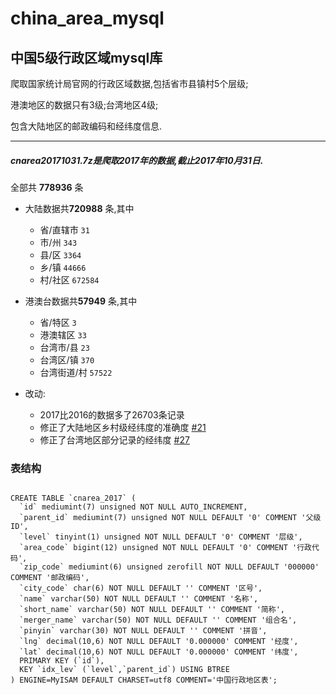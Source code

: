 # china_area_mysql
## 中国5级行政区域mysql库

  爬取国家统计局官网的行政区域数据,包括省市县镇村5个层级;
  
  港澳地区的数据只有3级;台湾地区4级;
  
  包含大陆地区的邮政编码和经纬度信息.
  
---------------------------------------
#####  cnarea20171031.7z是爬取2017年的数据,截止2017年10月31日.

  全部共 **778936** 条  
  - 大陆数据共**720988** 条,其中
     - 省/直辖市 `31`
     - 市/州 `343`
     - 县/区 `3364`
     - 乡/镇 `44666`
     - 村/社区 `672584`
     
  - 港澳台数据共**57949** 条,其中
     - 省/特区 `3`
     - 港澳辖区 `33`
     - 台湾市/县 `23`
     - 台湾区/镇 `370`
     - 台湾街道/村 `57522`  
  
  - 改动:  
    - 2017比2016的数据多了26703条记录
    - 修正了大陆地区乡村级经纬度的准确度 [#21](https://github.com/kakuilan/china_area_mysql/issues/21)
    - 修正了台湾地区部分记录的经纬度 [#27](https://github.com/kakuilan/china_area_mysql/issues/27)
### 表结构

```mysql

CREATE TABLE `cnarea_2017` (
  `id` mediumint(7) unsigned NOT NULL AUTO_INCREMENT,
  `parent_id` mediumint(7) unsigned NOT NULL DEFAULT '0' COMMENT '父级ID',
  `level` tinyint(1) unsigned NOT NULL DEFAULT '0' COMMENT '层级',
  `area_code` bigint(12) unsigned NOT NULL DEFAULT '0' COMMENT '行政代码',
  `zip_code` mediumint(6) unsigned zerofill NOT NULL DEFAULT '000000' COMMENT '邮政编码',
  `city_code` char(6) NOT NULL DEFAULT '' COMMENT '区号',
  `name` varchar(50) NOT NULL DEFAULT '' COMMENT '名称',
  `short_name` varchar(50) NOT NULL DEFAULT '' COMMENT '简称',
  `merger_name` varchar(50) NOT NULL DEFAULT '' COMMENT '组合名',
  `pinyin` varchar(30) NOT NULL DEFAULT '' COMMENT '拼音',
  `lng` decimal(10,6) NOT NULL DEFAULT '0.000000' COMMENT '经度',
  `lat` decimal(10,6) NOT NULL DEFAULT '0.000000' COMMENT '纬度',
  PRIMARY KEY (`id`),
  KEY `idx_lev` (`level`,`parent_id`) USING BTREE
) ENGINE=MyISAM DEFAULT CHARSET=utf8 COMMENT='中国行政地区表';

```
